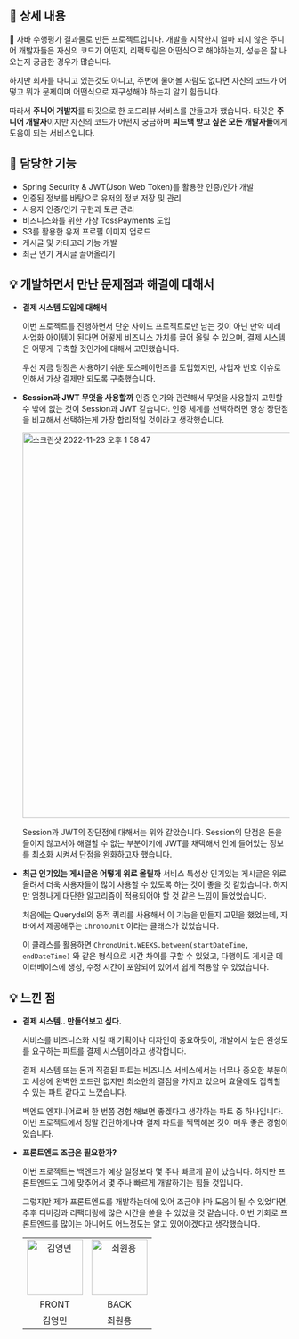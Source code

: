 ## 📖 상세 내용

<aside>
🐷 자바 수행평가 결과물로 만든 프로젝트입니다. 개발을 시작한지 얼마 되지 않은 주니어 개발자들은 자신의 코드가 어떤지, 리팩토링은 어떤식으로 해야하는지, 성능은 잘 나오는지 궁금한 경우가 많습니다.

하지만 회사를 다니고 있는것도 아니고, 주변에 물어볼 사람도 없다면 자신의 코드가 어떻고 뭐가 문제이며 어떤식으로 재구성해야 하는지 알기 힘듭니다.

따라서 **주니어 개발자**를 타깃으로 한 코드리뷰 서비스를 만들고자 했습니다. 타깃은 **주니어 개발자**이지만 자신의 코드가 어떤지 궁금하며 **피드백 받고 싶은 모든 개발자들**에게 도움이 되는 서비스입니다.

</aside>

## 💫 담당한 기능

- Spring Security & JWT(Json Web Token)를 활용한 인증/인가 개발
- 인증된 정보를 바탕으로 유저의 정보 저장 및 관리
- 사용자 인증/인가 구현과 토큰 관리
- 비즈니스화를 위한 가상 TossPayments 도입
- S3를 활용한 유저 프로필 이미지 업로드
- 게시글 및 카테고리 기능 개발
- 최근 인기 게시글 끌어올리기

## 💡 개발하면서 만난 문제점과 해결에 대해서

- **결제 시스템 도입에 대해서**
    
    이번 프로젝트를 진행하면서 단순 사이드 프로젝트로만 남는 것이 아닌 만약 미래 사업화 아이템이 된다면 어떻게 비즈니스 가치를 끌어 올릴 수 있으며, 결제 시스템은 어떻게 구축할 것인가에 대해서 고민했습니다. 
    
    우선 지금 당장은 사용하기 쉬운 토스페이먼츠를 도입했지만, 사업자 번호 이슈로 인해서 가상 결제만 되도록 구축했습니다.
    
- **Session과 JWT 무엇을 사용할까**
인증 인가와 관련해서 무엇을 사용할지 고민할 수 밖에 없는 것이 Session과 JWT 같습니다. 인증 체계를 선택하려면 항상 장단점을 비교해서 선택하는게 가장 합리적일 것이라고 생각했습니다.

    <img width="692" alt="스크린샷 2022-11-23 오후 1 58 47" src="https://user-images.githubusercontent.com/94087228/207780716-79bdcd02-02e2-4566-97c0-f1ffc850bd8a.png">
    
    
    Session과 JWT의 장단점에 대해서는 위와 같았습니다. Session의 단점은 돈을 들이지 않고서야 해결할 수 없는 부분이기에 JWT를 채택해서 안에 들어있는 정보를 최소화 시켜서 단점을 완화하고자 했습니다.
    
- **최근 인기있는 게시글은 어떻게 위로 올릴까**
서비스 특성상 인기있는 게시글은 위로 올려서 더욱 사용자들이 많이 사용할 수 있도록 하는 것이 좋을 것 같았습니다. 하지만 엄청나게 대단한 알고리즘이 적용되어야 할 것 같은 느낌이 들었었습니다.
    
    처음에는 Querydsl의 동적 쿼리를 사용해서 이 기능을 만들지 고민을 했었는데, 자바에서 제공해주는 `ChronoUnit` 이라는 클래스가 있었습니다. 
    
    이 클래스를 활용하면 `ChronoUnit.WEEKS.between(startDateTime, endDateTime)` 와 같은 형식으로 시간 차이를 구할 수 있었고, 다행이도 게시글 데이터베이스에 생성, 수정 시간이 포함되어 있어서 쉽게 적용할 수 있었습니다. 
    

## 💡 느낀 점

- **결제 시스템.. 만들어보고 싶다.**
    
    서비스를 비즈니스화 시킬 때 기획이나 디자인이 중요하듯이, 개발에서 높은 완성도를 요구하는 파트를 결제 시스템이라고 생각합니다. 
    
    결제 시스템 또는 돈과 직결된 파트는 비즈니스 서비스에서는 너무나 중요한 부분이고 세상에 완벽한 코드란 없지만 최소한의 결점을 가지고 있으며 효율에도 집착할 수 있는 파트 같다고 느꼈습니다. 
    
    백엔드 엔지니어로써 한 번쯤 경험 해보면 좋겠다고 생각하는 파트 중 하나입니다. 이번 프로젝트에서 정말 간단하게나마 결제 파트를 찍먹해본 것이 매우 좋은 경험이었습니다.
    
- **프론트엔드 조금은 필요한가?**
    
    이번 프로젝트는 백엔드가 예상 일정보다 몇 주나 빠르게 끝이 났습니다. 하지만 프론트엔드도 그에 맞추어서 몇 주나 빠르게 개발하기는 힘들 것입니다. 
    
    그렇지만 제가 프론트엔드를 개발하는데에 있어 조금이나마 도움이 될 수 있었다면, 추후 디버깅과 리팩터링에 많은 시간을 쏟을 수 있었을 것 같습니다. 이번 기회로 프론트엔드를 많이는 아니어도 어느정도는 알고 있어야겠다고 생각했습니다.
    
    <table>
    <tr>
        <td align="center">
            <a href="https://github.com/min050410">
                <img alt="김영민" src="https://avatars.githubusercontent.com/min050410" width="100" />
            </a>
        </td>
        <td align="center">
            <a href="https://github.com/wonyongChoi05">
                <img alt="최원용" src="https://avatars.githubusercontent.com/wonyongChoi05?" width="100" />
            </a>
        </td>
    </tr>
    <tr>
        <td align="center">FRONT</td>
        <td align="center">BACK</td>
    </tr>
    <tr>
        <td align="center">김영민</td>
        <td align="center">최원용</td>
    </tr>
</table>
